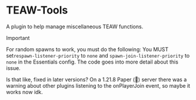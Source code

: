 # TEAW-Tools
A plugin to help manage miscellaneous TEAW functions.


> [!IMPORTANT]
> For random spawns to work, you must do the following:
> You MUST set`respawn-listener-priority` to `none` and `spawn-join-listener-priority` to `none` in the Essentials config. 
> The code goes into more detail about this issue.
>
> Is that like, fixed in later versions? On a 1.21.8 Paper (🤮) server there was a warning about other plugins listening to the onPlayerJoin
> event, so maybe it works now idk.
